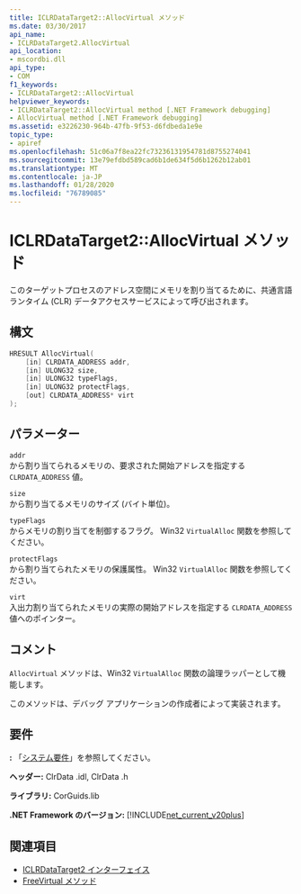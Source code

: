 ```yaml
---
title: ICLRDataTarget2::AllocVirtual メソッド
ms.date: 03/30/2017
api_name:
- ICLRDataTarget2.AllocVirtual
api_location:
- mscordbi.dll
api_type:
- COM
f1_keywords:
- ICLRDataTarget2::AllocVirtual
helpviewer_keywords:
- ICLRDataTarget2::AllocVirtual method [.NET Framework debugging]
- AllocVirtual method [.NET Framework debugging]
ms.assetid: e3226230-964b-47fb-9f53-d6fdbeda1e9e
topic_type:
- apiref
ms.openlocfilehash: 51c06a7f8ea22fc73236131954781d8755274041
ms.sourcegitcommit: 13e79efdbd589cad6b1de634f5d6b1262b12ab01
ms.translationtype: MT
ms.contentlocale: ja-JP
ms.lasthandoff: 01/28/2020
ms.locfileid: "76789085"
---
```

# <a name="iclrdatatarget2allocvirtual-method"></a>ICLRDataTarget2::AllocVirtual メソッド
このターゲットプロセスのアドレス空間にメモリを割り当てるために、共通言語ランタイム (CLR) データアクセスサービスによって呼び出されます。  
  
## <a name="syntax"></a>構文  
  
```cpp  
HRESULT AllocVirtual(  
    [in] CLRDATA_ADDRESS addr,  
    [in] ULONG32 size,  
    [in] ULONG32 typeFlags,  
    [in] ULONG32 protectFlags,  
    [out] CLRDATA_ADDRESS* virt  
);  
```  
  
## <a name="parameters"></a>パラメーター  
 `addr`  
 から割り当てられるメモリの、要求された開始アドレスを指定する `CLRDATA_ADDRESS` 値。  
  
 `size`  
 から割り当てるメモリのサイズ (バイト単位)。  
  
 `typeFlags`  
 からメモリの割り当てを制御するフラグ。 Win32 `VirtualAlloc` 関数を参照してください。  
  
 `protectFlags`  
 から割り当てられたメモリの保護属性。 Win32 `VirtualAlloc` 関数を参照してください。  
  
 `virt`  
 入出力割り当てられたメモリの実際の開始アドレスを指定する `CLRDATA_ADDRESS` 値へのポインター。  
  
## <a name="remarks"></a>コメント  
 `AllocVirtual` メソッドは、Win32 `VirtualAlloc` 関数の論理ラッパーとして機能します。  
  
 このメソッドは、デバッグ アプリケーションの作成者によって実装されます。  
  
## <a name="requirements"></a>要件  
 **:** 「[システム要件](../../../../docs/framework/get-started/system-requirements.md)」を参照してください。  
  
 **ヘッダー:** ClrData .idl, ClrData .h  
  
 **ライブラリ:** CorGuids.lib  
  
 **.NET Framework のバージョン:** [!INCLUDE[net_current_v20plus](../../../../includes/net-current-v20plus-md.md)]  
  
## <a name="see-also"></a>関連項目

- [ICLRDataTarget2 インターフェイス](iclrdatatarget2-interface.md)
- [FreeVirtual メソッド](iclrdatatarget2-freevirtual-method.md)

